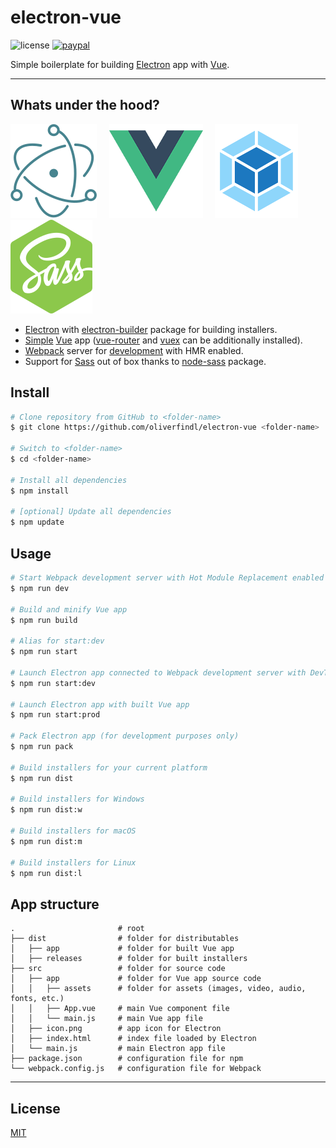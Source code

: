 # electron-vue

![license](https://img.shields.io/github/license/oliverfindl/electron-vue.svg?style=flat)
[![paypal](https://img.shields.io/badge/donate-paypal-blue.svg?colorB=0070ba&style=flat)](https://paypal.me/oliverfindl)

Simple boilerplate for building [Electron](https://github.com/electron/electron) app with [Vue](https://github.com/vuejs/vue).

---

## Whats under the hood?

[![electron](.readme/electron.png)](https://github.com/electron/electron)
&nbsp;&nbsp;&nbsp;
[![vue](.readme/vue.png)](https://github.com/vuejs/vue)
&nbsp;&nbsp;&nbsp;
[![webpack](.readme/webpack.png)](https://github.com/webpack/webpack)
&nbsp;&nbsp;&nbsp;
[![node-sass](.readme/node-sass.png)](https://github.com/sass/node-sass)

- [Electron](https://github.com/electron/electron) with [electron-builder](https://github.com/electron-userland/electron-builder) package for building installers.
- [Simple](https://github.com/vuejs-templates/webpack-simple) [Vue](https://github.com/vuejs/vue) app ([vue-router](https://github.com/vuejs/vue-router) and [vuex](https://github.com/vuejs/vuex) can be additionally installed).
- [Webpack](https://github.com/webpack/webpack) server for [development](https://github.com/webpack/webpack-dev-server) with HMR enabled.
- Support for [Sass](https://github.com/sass/sass) out of box thanks to [node-sass](https://github.com/sass/node-sass) package.

## Install
``` bash
# Clone repository from GitHub to <folder-name>
$ git clone https://github.com/oliverfindl/electron-vue <folder-name>

# Switch to <folder-name>
$ cd <folder-name>

# Install all dependencies
$ npm install

# [optional] Update all dependencies
$ npm update
```

## Usage

``` bash
# Start Webpack development server with Hot Module Replacement enabled
$ npm run dev

# Build and minify Vue app
$ npm run build

# Alias for start:dev
$ npm run start

# Launch Electron app connected to Webpack development server with DevTools enabled
$ npm run start:dev

# Launch Electron app with built Vue app
$ npm run start:prod

# Pack Electron app (for development purposes only)
$ npm run pack

# Build installers for your current platform
$ npm run dist

# Build installers for Windows
$ npm run dist:w

# Build installers for macOS
$ npm run dist:m

# Build installers for Linux
$ npm run dist:l
```

## App structure

```
.                       # root
├── dist                # folder for distributables 
│   ├── app             # folder for built Vue app
│   ├── releases        # folder for built installers
├── src                 # folder for source code
│   ├── app             # folder for Vue app source code
│   │   ├── assets      # folder for assets (images, video, audio, fonts, etc.)
│   │   ├── App.vue     # main Vue component file
│   │   └── main.js     # main Vue app file
│   ├── icon.png        # app icon for Electron
│   ├── index.html      # index file loaded by Electron
│   └── main.js         # main Electron app file
├── package.json        # configuration file for npm
└── webpack.config.js   # configuration file for Webpack
```

---

## License

[MIT](http://opensource.org/licenses/MIT)
